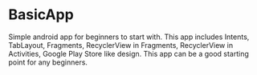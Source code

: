 # BasicApp
Simple android app for beginners to start with. This app includes Intents, TabLayout, Fragments, RecyclerView in Fragments, 
RecyclerView in Activities, Google Play Store like design. This app can be a good starting point for any beginners.

